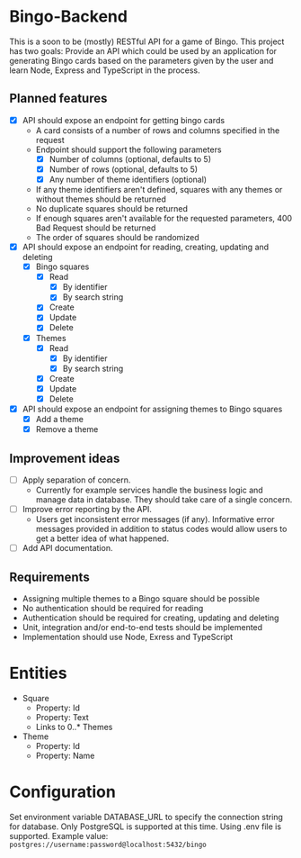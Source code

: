 # Bingo-Backend

This is a soon to be (mostly) RESTful API for a game of Bingo. This project has two goals: Provide an API which could be used by an application for generating Bingo cards based on the parameters given by the user and learn Node, Express and TypeScript in the process.

## Planned features

- [X] API should expose an endpoint for getting bingo cards
  - A card consists of a number of rows and columns specified in the request
  - Endpoint should support the following parameters
    - [X] Number of columns (optional, defaults to 5)
    - [X] Number of rows (optional, defaults to 5)
    - [X] Any number of theme identifiers (optional)
  - If any theme identifiers aren't defined, squares with any themes or without themes should be returned
  - No duplicate squares should be returned
  - If enough squares aren't available for the requested parameters, 400 Bad Request should be returned
  - The order of squares should be randomized
- [X] API should expose an endpoint for reading, creating, updating and deleting 
  - [X] Bingo squares
    - [X] Read
      - [X] By identifier
      - [X] By search string
    - [X] Create
    - [X] Update
    - [X] Delete
  - [X] Themes
    - [X] Read
      - [X] By identifier
      - [X] By search string
    - [X] Create
    - [X] Update
    - [X] Delete
- [X] API should expose an endpoint for assigning themes to Bingo squares
  - [X] Add a theme
  - [X] Remove a theme

## Improvement ideas

- [ ] Apply separation of concern.
  - Currently for example services handle the business logic and manage data in database. They should take care of a single concern.
- [ ] Improve error reporting by the API.
  - Users get inconsistent error messages (if any). Informative error messages provided in addition to status codes would allow users to get a better idea of what happened.
- [ ] Add API documentation.

## Requirements

- Assigning multiple themes to a Bingo square should be possible
- No authentication should be required for reading
- Authentication should be required for creating, updating and deleting
- Unit, integration and/or end-to-end tests should be implemented
- Implementation should use Node, Exress and TypeScript

# Entities

- Square
  - Property: Id
  - Property: Text
  - Links to 0..* Themes
- Theme
  - Property: Id
  - Property: Name

# Configuration

Set environment variable DATABASE_URL to specify the connection string for database. Only PostgreSQL is supported at this time. Using .env file is supported. Example value: `postgres://username:password@localhost:5432/bingo`
